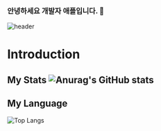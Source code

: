 ### 안녕하세요 개발자 애플입니다. 👋
![header](https://capsule-render.vercel.app/api?type=waving&color=gradient&height=200&section=header&text=Developer%20Apple&fontSize=70&animation=twinkling&fontAlignY=35&fontColor=FFFFFF)

# Introduction
## My Stats ![Anurag's GitHub stats](https://github-readme-stats.vercel.app/api?username=Jodongjin&show_icons=true&theme=radical)

## My Language
![Top Langs](https://github-readme-stats.vercel.app/api/top-langs/?username=Jodongjin&langs_count=10&layout=compact&theme=dark)
